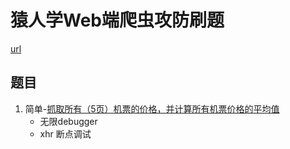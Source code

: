 # 猿人学Web端爬虫攻防刷题

[url](https://match.yuanrenxue.cn/list "点我")

## 题目

1. 简单-[抓取所有（5页）机票的价格，并计算所有机票价格的平均值](Practice\猿人学\1.practice1 "点我")
   * 无限debugger
   * xhr 断点调试
